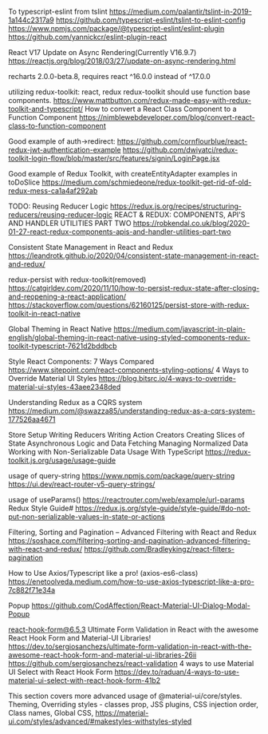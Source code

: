 To typescript-eslint from tslint
https://medium.com/palantir/tslint-in-2019-1a144c2317a9
https://github.com/typescript-eslint/tslint-to-eslint-config
https://www.npmjs.com/package/@typescript-eslint/eslint-plugin
https://github.com/yannickcr/eslint-plugin-react

React V17 Update on Async Rendering(Currently V16.9.7)
https://reactjs.org/blog/2018/03/27/update-on-async-rendering.html

recharts 2.0.0-beta.8, requires react ^16.0.0 instead of ^17.0.0

utilizing redux-toolkit: react, redux redux-toolkit should use function base components.
https://www.mattbutton.com/redux-made-easy-with-redux-toolkit-and-typescript/
How to convert a React Class Component to a Function Component
https://nimblewebdeveloper.com/blog/convert-react-class-to-function-component

Good example of auth->redirect:
https://github.com/cornflourblue/react-redux-jwt-authentication-example
https://github.com/dwiyatci/redux-toolkit-login-flow/blob/master/src/features/signin/LoginPage.jsx

Good example of Redux Toolkit, with createEntityAdapter examples in toDoSlice
https://medium.com/schmiedeone/redux-toolkit-get-rid-of-old-redux-mess-ca1a4af292ab

TODO: Reusing Reducer Logic
https://redux.js.org/recipes/structuring-reducers/reusing-reducer-logic
REACT & REDUX: COMPONENTS, API'S AND HANDLER UTILITIES PART TWO
https://robkendal.co.uk/blog/2020-01-27-react-redux-components-apis-and-handler-utilities-part-two

Consistent State Management in React and Redux
https://leandrotk.github.io/2020/04/consistent-state-management-in-react-and-redux/

redux-persist with redux-toolkit(removed)
https://catgirldev.com/2020/11/10/how-to-persist-redux-state-after-closing-and-reopening-a-react-application/
https://stackoverflow.com/questions/62160125/persist-store-with-redux-toolkit-in-react-native



Global Theming in React Native
https://medium.com/javascript-in-plain-english/global-theming-in-react-native-using-styled-components-redux-toolkit-typescript-7621d2bddbcb

Style React Components: 7 Ways Compared
https://www.sitepoint.com/react-components-styling-options/
4 Ways to Override Material UI Styles
https://blog.bitsrc.io/4-ways-to-override-material-ui-styles-43aee2348ded

Understanding Redux as a CQRS system
https://medium.com/@swazza85/understanding-redux-as-a-cqrs-system-177526aa4671

Store Setup
Writing Reducers
Writing Action Creators
Creating Slices of State
Asynchronous Logic and Data Fetching
Managing Normalized Data
Working with Non-Serializable Data
Usage With TypeScript
https://redux-toolkit.js.org/usage/usage-guide

usage of query-string
https://www.npmjs.com/package/query-string
https://ui.dev/react-router-v5-query-strings/

usage of useParams()
https://reactrouter.com/web/example/url-params
Redux Style Guide#
https://redux.js.org/style-guide/style-guide/#do-not-put-non-serializable-values-in-state-or-actions

Filtering, Sorting and Pagination – Advanced Filtering with React and Redux
https://soshace.com/filtering-sorting-and-pagination-advanced-filtering-with-react-and-redux/
https://github.com/Bradleykingz/react-filters-pagination

How to Use Axios/Typescript like a pro! (axios-es6-class)
https://enetoolveda.medium.com/how-to-use-axios-typescript-like-a-pro-7c882f71e34a

Popup
https://github.com/CodAffection/React-Material-UI-Dialog-Modal-Popup

react-hook-form@6.5.3
Ultimate Form Validation in React with the awesome React Hook Form and Material-UI Libraries!
https://dev.to/sergiosanchezs/ultimate-form-validation-in-react-with-the-awesome-react-hook-form-and-material-ui-libraries-26ii
https://github.com/sergiosanchezs/react-validation
4 ways to use Material UI Select with React Hook Form
https://dev.to/raduan/4-ways-to-use-material-ui-select-with-react-hook-form-41b2

This section covers more advanced usage of @material-ui/core/styles.
Theming, Overriding styles - classes prop, JSS plugins, CSS injection order, Class names, Global CSS, 
https://material-ui.com/styles/advanced/#makestyles-withstyles-styled